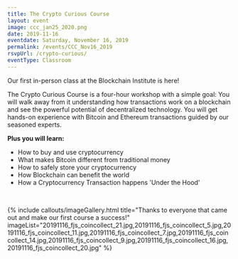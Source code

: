 ```yaml
---
title: The Crypto Curious Course
layout: event
image: ccc_jan25_2020.png
date: 2019-11-16
eventdate: Saturday, November 16, 2019
permalink: /events/CCC_Nov16_2019
rsvpUrl: /crypto-curious/
eventType: Classroom
---
```

Our first in-person class at the Blockchain Institute is here!

The Crypto Curious Course is a four-hour workshop with a simple goal: You will walk away from it understanding how transactions work on a blockchain and see the powerful potential of decentralized technology.
You will get hands-on experience with Bitcoin and Ethereum transactions guided by our seasoned experts.

<b>Plus you will learn:</b>
<ul><li>How to buy and use cryptocurrency</li><li>What makes Bitcoin different from traditional money</li><li>How to safely store your cryptocurrency</li><li>How Blockchain can benefit the world</li><li>How a Cryptocurrency Transaction happens 'Under the Hood'</li></ul>
<br>

{% include callouts/imageGallery.html
                title="Thanks to everyone that came out and make our first course a success!"
                imageList="20191116_fjs_coincollect_21.jpg,20191116_fjs_coincollect_5.jpg,20191116_fjs_coincollect_11.jpg,20191116_fjs_coincollect_7.jpg,20191116_fjs_coincollect_14.jpg,20191116_fjs_coincollect_9.jpg,20191116_fjs_coincollect_16.jpg,20191116_fjs_coincollect_20.jpg"
%}
			
